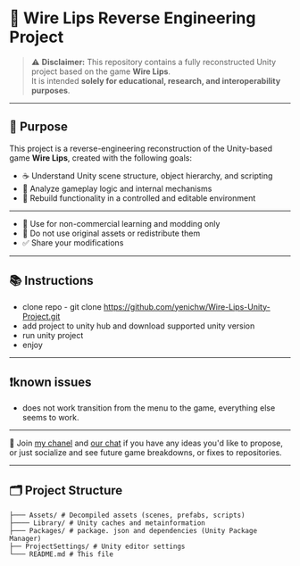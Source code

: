 # 🧩 Wire Lips Reverse Engineering Project


> ⚠️ **Disclaimer:** This repository contains a fully reconstructed Unity project based on the game **Wire Lips**.  
> It is intended **solely for educational, research, and interoperability purposes**.

---

## 🎯 Purpose

This project is a reverse-engineering reconstruction of the Unity-based game **Wire Lips**, created with the following goals:

- ☕️ Understand Unity scene structure, object hierarchy, and scripting
- 🧪 Analyze gameplay logic and internal mechanisms
- 🔧 Rebuild functionality in a controlled and editable environment

---

- 📌 Use for non-commercial learning and modding only
- 🚫 Do not use original assets or redistribute them
- ✅ Share your modifications

---

## 📚 Instructions

- clone repo - git clone https://github.com/yenichw/Wire-Lips-Unity-Project.git
- add project to unity hub and download supported unity version
- run unity project
- enjoy

---

## ❗known issues

- does not work transition from the menu to the game, everything else seems to work.

---

🧠 Join  [my chanel](https://t.me/link_executable) and [our chat](https://t.me/ytf_cmn_chat) if you have any ideas you'd like to propose, or just socialize and see future game breakdowns, or fixes to repositories.

---

## 🗂️ Project Structure

```text
├─── Assets/ # Decompiled assets (scenes, prefabs, scripts)
├──── Library/ # Unity caches and metainformation
├─── Packages/ # package. json and dependencies (Unity Package Manager)
├── ProjectSettings/ # Unity editor settings
└─── README.md # This file
